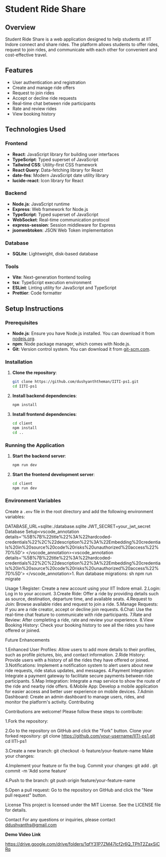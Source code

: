 # Student Ride Share

## Overview

Student Ride Share is a web application designed to help students at IIT Indore connect and share rides. The platform allows students to offer rides, request to join rides, and communicate with each other for convenient and cost-effective travel.

## Features

- User authentication and registration
- Create and manage ride offers
- Request to join rides
- Accept or decline ride requests
- Real-time chat between ride participants
- Rate and review rides
- View booking history

## Technologies Used

### Frontend

- **React**: JavaScript library for building user interfaces
- **TypeScript**: Typed superset of JavaScript
- **Tailwind CSS**: Utility-first CSS framework
- **React Query**: Data-fetching library for React
- **date-fns**: Modern JavaScript date utility library
- **lucide-react**: Icon library for React

### Backend

- **Node.js**: JavaScript runtime
- **Express**: Web framework for Node.js
- **TypeScript**: Typed superset of JavaScript
- **WebSocket**: Real-time communication protocol
- **express-session**: Session middleware for Express
- **jsonwebtoken**: JSON Web Token implementation

### Database

- **SQLite**: Lightweight, disk-based database

### Tools

- **Vite**: Next-generation frontend tooling
- **tsx**: TypeScript execution environment
- **ESLint**: Linting utility for JavaScript and TypeScript
- **Prettier**: Code formatter

## Setup Instructions

### Prerequisites

- **Node.js**: Ensure you have Node.js installed. You can download it from [nodejs.org](https://nodejs.org/).
- **npm**: Node package manager, which comes with Node.js.
- **Git**: Version control system. You can download it from [git-scm.com](https://git-scm.com/).

### Installation

1. **Clone the repository**:
    ```sh
    git clone https://github.com/dushyanththeman/IITI-ps1.git
    cd IITI-ps1
    ```

2. **Install backend dependencies**:
    ```sh
    npm install
    ```

3. **Install frontend dependencies**:
    ```sh
    cd client
    npm install
    cd ..
    ```

### Running the Application

1. **Start the backend server**:
    ```sh
    npm run dev
    ```

2. **Start the frontend development server**:
    ```sh
    cd client
    npm run dev
    ```

### Environment Variables

Create a `.env` file in the root directory and add the following environment variables:


DATABASE_URL=sqlite:./database.sqlite
JWT_SECRET=your_jwt_secret
Database Setup<vscode_annotation details='%5B%7B%22title%22%3A%22hardcoded-credentials%22%2C%22description%22%3A%22Embedding%20credentials%20in%20source%20code%20risks%20unauthorized%20access%22%7D%5D'>
</vscode_annotation><vscode_annotation details='%5B%7B%22title%22%3A%22hardcoded-credentials%22%2C%22description%22%3A%22Embedding%20credentials%20in%20source%20code%20risks%20unauthorized%20access%22%7D%5D'> </vscode_annotation>1. Run database migrations: sh     npm run migrate     

Usage
1.Register: Create a new account using your IIT Indore email.
2.Login: Log in to your account.
3.Create Ride: Offer a ride by providing details such as source, destination, departure time, and available seats.
4.Request to Join: Browse available rides and request to join a ride.
5.Manage Requests: If you are a ride creator, accept or decline join requests.
6.Chat: Use the real-time chat feature to communicate with ride participants.
7.Rate and Review: After completing a ride, rate and review your experience.
8.View Booking History: Check your booking history to see all the rides you have offered or joined.


Future Enhancements

1.Enhanced User Profiles: Allow users to add more details to their profiles, such as profile pictures, bio, and contact information.
2.Ride History: Provide users with a history of all the rides they have offered or joined.
3.Notifications: Implement a notification system to alert users about new ride requests, ride status updates, and messages.
4.Payment Integration: Integrate a payment gateway to facilitate secure payments between ride participants.
5.Map Integration: Integrate a map service to show the route of the ride and nearby ride offers.
6.Mobile App: Develop a mobile application for easier access and better user experience on mobile devices.
7.Admin Dashboard: Create an admin dashboard to manage users, rides, and monitor the platform's activity.
Contributing


Contributions are welcome! Please follow these steps to contribute:

1.Fork the repository:

2.Go to the repository on GitHub and click the "Fork" button.
Clone your forked repository:
git clone https://github.com/your-username/IITI-ps1.git
cd IITI-ps1

3.Create a new branch:
git checkout -b feature/your-feature-name
Make your changes:

4.Implement your feature or fix the bug.
Commit your changes:
git add .
git commit -m 'Add some feature'

4.Push to the branch:
git push origin feature/your-feature-name

5.Open a pull request:
Go to the repository on GitHub and click the "New pull request" button.

License
This project is licensed under the MIT License. See the LICENSE file for details.

Contact
For any questions or inquiries, please contact ddushyanths@gmail.com


**Demo Video Link**

https://drive.google.com/drive/folders/1qfY31P7ZM47Icf2r6Q_TPhT2ZaxSiCRq



